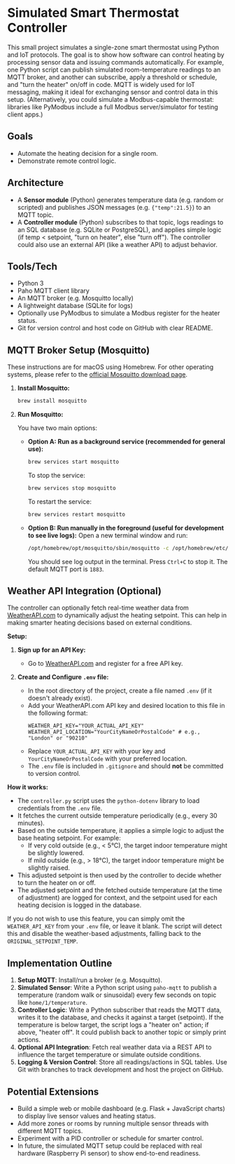 # Simulated Smart Thermostat Controller

This small project simulates a single-zone smart thermostat using Python and IoT protocols. The goal is to show how software can control heating by processing sensor data and issuing commands automatically. For example, one Python script can publish simulated room-temperature readings to an MQTT broker, and another can subscribe, apply a threshold or schedule, and "turn the heater" on/off in code. MQTT is widely used for IoT messaging, making it ideal for exchanging sensor and control data in this setup. (Alternatively, you could simulate a Modbus-capable thermostat: libraries like PyModbus include a full Modbus server/simulator for testing client apps.)

## Goals
- Automate the heating decision for a single room.
- Demonstrate remote control logic.

## Architecture
- A **Sensor module** (Python) generates temperature data (e.g. random or scripted) and publishes JSON messages (e.g. `{"temp":21.5}`) to an MQTT topic.
- A **Controller module** (Python) subscribes to that topic, logs readings to an SQL database (e.g. SQLite or PostgreSQL), and applies simple logic (if temp < setpoint, "turn on heater", else "turn off"). The controller could also use an external API (like a weather API) to adjust behavior.

## Tools/Tech
- Python 3
- Paho MQTT client library
- An MQTT broker (e.g. Mosquitto locally)
- A lightweight database (SQLite for logs)
- Optionally use PyModbus to simulate a Modbus register for the heater status.
- Git for version control and host code on GitHub with clear README.

## MQTT Broker Setup (Mosquitto)

These instructions are for macOS using Homebrew. For other operating systems, please refer to the [official Mosquitto download page](https://mosquitto.org/download/).

1.  **Install Mosquitto:**
    ```bash
    brew install mosquitto
    ```

2.  **Run Mosquitto:**

    You have two main options:

    *   **Option A: Run as a background service (recommended for general use):**
        ```bash
        brew services start mosquitto
        ```
        To stop the service:
        ```bash
        brew services stop mosquitto
        ```
        To restart the service:
        ```bash
        brew services restart mosquitto
        ```

    *   **Option B: Run manually in the foreground (useful for development to see live logs):**
        Open a new terminal window and run:
        ```bash
        /opt/homebrew/opt/mosquitto/sbin/mosquitto -c /opt/homebrew/etc/mosquitto/mosquitto.conf
        ```
        You should see log output in the terminal. Press `Ctrl+C` to stop it. The default MQTT port is `1883`.

## Weather API Integration (Optional)

The controller can optionally fetch real-time weather data from [WeatherAPI.com](https://www.weatherapi.com/) to dynamically adjust the heating setpoint. This can help in making smarter heating decisions based on external conditions.

**Setup:**

1.  **Sign up for an API Key:**
    *   Go to [WeatherAPI.com](https://www.weatherapi.com/) and register for a free API key.

2.  **Create and Configure `.env` file:**
    *   In the root directory of the project, create a file named `.env` (if it doesn't already exist).
    *   Add your WeatherAPI.com API key and desired location to this file in the following format:
        ```env
        WEATHER_API_KEY="YOUR_ACTUAL_API_KEY"
        WEATHER_API_LOCATION="YourCityNameOrPostalCode" # e.g., "London" or "90210"
        ```
    *   Replace `YOUR_ACTUAL_API_KEY` with your key and `YourCityNameOrPostalCode` with your preferred location.
    *   The `.env` file is included in `.gitignore` and should **not** be committed to version control.

**How it works:**
*   The `controller.py` script uses the `python-dotenv` library to load credentials from the `.env` file.
*   It fetches the current outside temperature periodically (e.g., every 30 minutes).
*   Based on the outside temperature, it applies a simple logic to adjust the base heating setpoint. For example:
    *   If very cold outside (e.g., < 5°C), the target indoor temperature might be slightly lowered.
    *   If mild outside (e.g., > 18°C), the target indoor temperature might be slightly raised.
*   This adjusted setpoint is then used by the controller to decide whether to turn the heater on or off.
*   The adjusted setpoint and the fetched outside temperature (at the time of adjustment) are logged for context, and the setpoint used for each heating decision is logged in the database.

If you do not wish to use this feature, you can simply omit the `WEATHER_API_KEY` from your `.env` file, or leave it blank. The script will detect this and disable the weather-based adjustments, falling back to the `ORIGINAL_SETPOINT_TEMP`.

## Implementation Outline
1.  **Setup MQTT**: Install/run a broker (e.g. Mosquitto).
2.  **Simulated Sensor**: Write a Python script using `paho-mqtt` to publish a temperature (random walk or sinusoidal) every few seconds on topic like `home/1/temperature`.
3.  **Controller Logic**: Write a Python subscriber that reads the MQTT data, writes it to the database, and checks it against a target (setpoint). If the temperature is below target, the script logs a "heater on" action; if above, "heater off". It could publish back to another topic or simply print actions.
4.  **Optional API Integration**: Fetch real weather data via a REST API to influence the target temperature or simulate outside conditions.
5.  **Logging & Version Control**: Store all readings/actions in SQL tables. Use Git with branches to track development and host the project on GitHub.

## Potential Extensions
- Build a simple web or mobile dashboard (e.g. Flask + JavaScript charts) to display live sensor values and heating status.
- Add more zones or rooms by running multiple sensor threads with different MQTT topics.
- Experiment with a PID controller or schedule for smarter control.
- In future, the simulated MQTT setup could be replaced with real hardware (Raspberry Pi sensor) to show end-to-end readiness.


